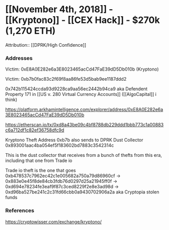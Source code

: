 # [[November 4th, 2018]] - [[Kryptono]] - [[CEX Hack]]  - $270k (1,270 ETH)

Attribution:: [[DPRK/High Confidence]]


### Addresses

Victim: 0xE8A0E282e6a3E8023465acCd47FaE39dD5Db010b (Kryptono)

Victim: 0xb7b0fac83c2f69f8aa86fe53d5bab9ee1187ddd2

0x742b115424ccda93d9228ca9aa56ec2442b94ca9 aka Defendent Property 171 in [[US v. 280 Virtual Currency Accounts]] ([[AlgoCapital]] i think)

https://platform.arkhamintelligence.com/explorer/address/0xE8A0E282e6a3E8023465acCd47FaE39dD5Db010b

https://etherscan.io/tx/0xd8a43be09c4bf8788db229ddd1bbb773c1a00883c6a712df1c82ef36758dfc9d

Kryptono Theft Address 0xb7b also sends to DPRK Dust Collector 0x893001aac4ba054ef5f183602bd7883c3542314c

This is the dust collector that receives from a bunch of thefts from this era, including that one from Trade io

Trade io theft is the one that goes 0xb478537c7962ec42c1e005682a750a79d86960cf -> 0x883e0e45f8de84cb3fdb76d0297d25a21945ff0f -> 0xd694e78234fe3eaf9f87c3ced8229f2e8e3ad98d -> 0xd96ba527be241c2c31fd66cbb0a9430702906a2a aka Cryptopia stolen funds


### References

https://cryptowisser.com/exchange/kryptono/

